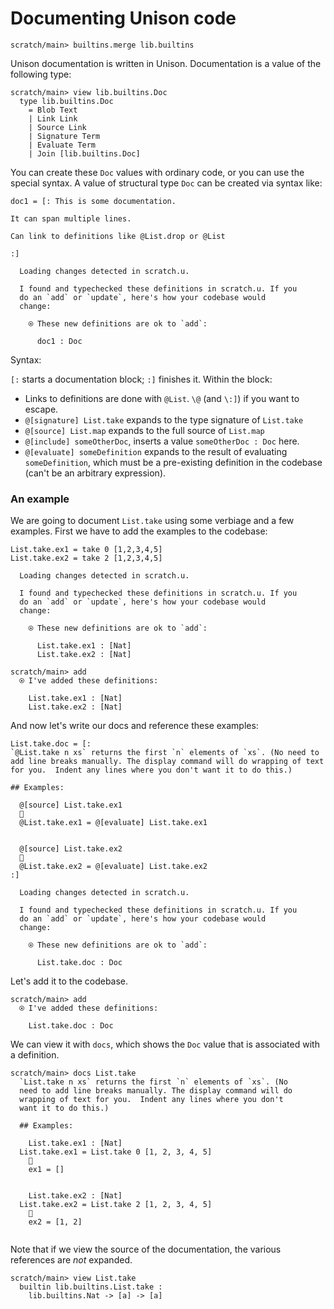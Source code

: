 # Documenting Unison code

``` ucm :hide
scratch/main> builtins.merge lib.builtins
```

Unison documentation is written in Unison. Documentation is a value of the following type:

``` ucm
scratch/main> view lib.builtins.Doc
  type lib.builtins.Doc
    = Blob Text
    | Link Link
    | Source Link
    | Signature Term
    | Evaluate Term
    | Join [lib.builtins.Doc]

```

You can create these `Doc` values with ordinary code, or you can use the special syntax. A value of structural type `Doc` can be created via syntax like:

``` unison
doc1 = [: This is some documentation.

It can span multiple lines.

Can link to definitions like @List.drop or @List

:]
```

``` ucm :added-by-ucm
  Loading changes detected in scratch.u.

  I found and typechecked these definitions in scratch.u. If you
  do an `add` or `update`, here's how your codebase would
  change:
  
    ⍟ These new definitions are ok to `add`:
    
      doc1 : Doc

```

Syntax:

`[:` starts a documentation block; `:]` finishes it. Within the block:

  - Links to definitions are done with `@List`. `\@` (and `\:]`) if you want to escape.
  - `@[signature] List.take` expands to the type signature of `List.take`
  - `@[source] List.map` expands to the full source of `List.map`
  - `@[include] someOtherDoc`, inserts a value `someOtherDoc : Doc` here.
  - `@[evaluate] someDefinition` expands to the result of evaluating `someDefinition`, which must be a pre-existing definition in the codebase (can't be an arbitrary expression).

### An example

We are going to document `List.take` using some verbiage and a few examples. First we have to add the examples to the codebase:

``` unison
List.take.ex1 = take 0 [1,2,3,4,5]
List.take.ex2 = take 2 [1,2,3,4,5]
```

``` ucm :added-by-ucm
  Loading changes detected in scratch.u.

  I found and typechecked these definitions in scratch.u. If you
  do an `add` or `update`, here's how your codebase would
  change:
  
    ⍟ These new definitions are ok to `add`:
    
      List.take.ex1 : [Nat]
      List.take.ex2 : [Nat]

```

``` ucm
scratch/main> add
  ⍟ I've added these definitions:
  
    List.take.ex1 : [Nat]
    List.take.ex2 : [Nat]

```

And now let's write our docs and reference these examples:

``` unison
List.take.doc = [:
`@List.take n xs` returns the first `n` elements of `xs`. (No need to add line breaks manually. The display command will do wrapping of text for you.  Indent any lines where you don't want it to do this.)

## Examples:

  @[source] List.take.ex1
  🔽
  @List.take.ex1 = @[evaluate] List.take.ex1


  @[source] List.take.ex2
  🔽
  @List.take.ex2 = @[evaluate] List.take.ex2
:]
```

``` ucm :added-by-ucm
  Loading changes detected in scratch.u.

  I found and typechecked these definitions in scratch.u. If you
  do an `add` or `update`, here's how your codebase would
  change:
  
    ⍟ These new definitions are ok to `add`:
    
      List.take.doc : Doc

```

Let's add it to the codebase.

``` ucm
scratch/main> add
  ⍟ I've added these definitions:
  
    List.take.doc : Doc

```

We can view it with `docs`, which shows the `Doc` value that is associated with a definition.

``` ucm
scratch/main> docs List.take
  `List.take n xs` returns the first `n` elements of `xs`. (No 
  need to add line breaks manually. The display command will do 
  wrapping of text for you.  Indent any lines where you don't 
  want it to do this.)
  
  ## Examples:
  
    List.take.ex1 : [Nat]
  List.take.ex1 = List.take 0 [1, 2, 3, 4, 5]
    🔽
    ex1 = []
  
  
    List.take.ex2 : [Nat]
  List.take.ex2 = List.take 2 [1, 2, 3, 4, 5]
    🔽
    ex2 = [1, 2]
  

```

Note that if we view the source of the documentation, the various references are *not* expanded.

``` ucm
scratch/main> view List.take
  builtin lib.builtins.List.take :
    lib.builtins.Nat -> [a] -> [a]

```
